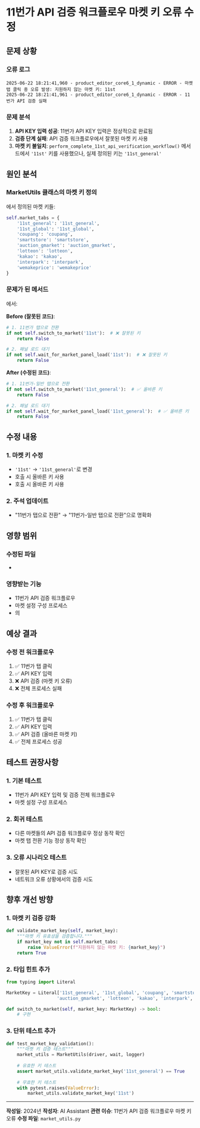 # 11번가 API 검증 워크플로우 마켓 키 오류 수정

## 문제 상황

### 오류 로그
```
2025-06-22 18:21:41,960 - product_editor_core6_1_dynamic - ERROR - 마켓 탭 클릭 중 오류 발생: 지원하지 않는 마켓 키: 11st
2025-06-22 18:21:41,961 - product_editor_core6_1_dynamic - ERROR - 11번가 API 검증 실패
```

### 문제 분석

1. **API KEY 입력 성공**: 11번가 API KEY 입력은 정상적으로 완료됨
2. **검증 단계 실패**: API 검증 워크플로우에서 잘못된 마켓 키 사용
3. **마켓 키 불일치**: `perform_complete_11st_api_verification_workflow()` 메서드에서 `'11st'` 키를 사용했으나, 실제 정의된 키는 `'11st_general'`

## 원인 분석

### MarketUtils 클래스의 마켓 키 정의

<mcfile name="market_utils.py" path="c:\Projects\percenty_project\market_utils.py"></mcfile>에서 정의된 마켓 키들:

```python
self.market_tabs = {
    '11st_general': '11st_general',
    '11st_global': '11st_global',
    'coupang': 'coupang',
    'smartstore': 'smartstore',
    'auction_gmarket': 'auction_gmarket',
    'lotteon': 'lotteon',
    'kakao': 'kakao',
    'interpark': 'interpark',
    'wemakeprice': 'wemakeprice'
}
```

### 문제가 된 메서드

<mcsymbol name="perform_complete_11st_api_verification_workflow" filename="market_utils.py" path="c:\Projects\percenty_project\market_utils.py" startline="944" type="function"></mcsymbol>에서:

**Before (잘못된 코드)**:
```python
# 1. 11번가 탭으로 전환
if not self.switch_to_market('11st'):  # ❌ 잘못된 키
    return False

# 2. 패널 로드 대기
if not self.wait_for_market_panel_load('11st'):  # ❌ 잘못된 키
    return False
```

**After (수정된 코드)**:
```python
# 1. 11번가-일반 탭으로 전환
if not self.switch_to_market('11st_general'):  # ✅ 올바른 키
    return False

# 2. 패널 로드 대기
if not self.wait_for_market_panel_load('11st_general'):  # ✅ 올바른 키
    return False
```

## 수정 내용

### 1. 마켓 키 수정

- `'11st'` → `'11st_general'`로 변경
- <mcsymbol name="switch_to_market" filename="market_utils.py" path="c:\Projects\percenty_project\market_utils.py" startline="164" type="function"></mcsymbol> 호출 시 올바른 키 사용
- <mcsymbol name="wait_for_market_panel_load" filename="market_utils.py" path="c:\Projects\percenty_project\market_utils.py" startline="178" type="function"></mcsymbol> 호출 시 올바른 키 사용

### 2. 주석 업데이트

- "11번가 탭으로 전환" → "11번가-일반 탭으로 전환"으로 명확화

## 영향 범위

### 수정된 파일
- <mcfile name="market_utils.py" path="c:\Projects\percenty_project\market_utils.py"></mcfile>

### 영향받는 기능
- 11번가 API 검증 워크플로우
- 마켓 설정 구성 프로세스
- <mcfile name="product_editor_core6_1_dynamic.py" path="c:\Projects\percenty_project\product_editor_core6_1_dynamic.py"></mcfile>의 <mcsymbol name="setup_market_configuration" filename="product_editor_core6_1_dynamic.py" path="c:\Projects\percenty_project\product_editor_core6_1_dynamic.py" startline="95" type="function"></mcsymbol>

## 예상 결과

### 수정 전 워크플로우
1. ✅ 11번가 탭 클릭
2. ✅ API KEY 입력
3. ❌ API 검증 (마켓 키 오류)
4. ❌ 전체 프로세스 실패

### 수정 후 워크플로우
1. ✅ 11번가 탭 클릭
2. ✅ API KEY 입력
3. ✅ API 검증 (올바른 마켓 키)
4. ✅ 전체 프로세스 성공

## 테스트 권장사항

### 1. 기본 테스트
- 11번가 API KEY 입력 및 검증 전체 워크플로우
- 마켓 설정 구성 프로세스

### 2. 회귀 테스트
- 다른 마켓들의 API 검증 워크플로우 정상 동작 확인
- 마켓 탭 전환 기능 정상 동작 확인

### 3. 오류 시나리오 테스트
- 잘못된 API KEY로 검증 시도
- 네트워크 오류 상황에서의 검증 시도

## 향후 개선 방향

### 1. 마켓 키 검증 강화
```python
def validate_market_key(self, market_key):
    """마켓 키 유효성을 검증합니다."""
    if market_key not in self.market_tabs:
        raise ValueError(f"지원하지 않는 마켓 키: {market_key}")
    return True
```

### 2. 타입 힌트 추가
```python
from typing import Literal

MarketKey = Literal['11st_general', '11st_global', 'coupang', 'smartstore', 
                   'auction_gmarket', 'lotteon', 'kakao', 'interpark', 'wemakeprice']

def switch_to_market(self, market_key: MarketKey) -> bool:
    # 구현
```

### 3. 단위 테스트 추가
```python
def test_market_key_validation():
    """마켓 키 검증 테스트"""
    market_utils = MarketUtils(driver, wait, logger)
    
    # 유효한 키 테스트
    assert market_utils.validate_market_key('11st_general') == True
    
    # 무효한 키 테스트
    with pytest.raises(ValueError):
        market_utils.validate_market_key('11st')
```

---

**작성일**: 2024년
**작성자**: AI Assistant
**관련 이슈**: 11번가 API 검증 워크플로우 마켓 키 오류
**수정 파일**: `market_utils.py`